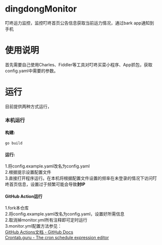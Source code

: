 # dingdongMonitor
叮咚运力监控，监控叮咚首页公告信息获取当前运力情况，通过bark app通知到手机
# 使用说明
首先需要自己使用Charles、Fiddler等工具对叮咚买菜小程序、App抓包，获取config.yaml中需要的参数。
# 运行
目前提供两种方式运行，
### 本机运行
#### 构建:
```
go build
```
#### 运行:
1.将config.example.yaml改名为config.yaml  
2.根据提示设置配置文件  
3.直接打开程序运行。在本机将根据配置文件设置的频率在未登录的情况下访问叮咚首页信息，设置过于频繁可能会导致**封IP**  
#### GitHub Action运行
1.fork本仓库  
2.将config.example.yaml改名为config.yaml，设置好所需信息  
2.取消掉monitor.yml所有注释即可定时运行  
3.monitor.yml配置方法参见：  
[GitHub Actions文档 - GitHub Docs](https://docs.github.com/cn/actions)  
[Crontab.guru - The cron schedule expression editor](https://crontab.guru/)